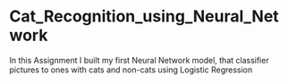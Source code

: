 # Cat_Recognition_using_Neural_Network
In this Assignment I built my first Neural Network model, that classifier pictures to ones with cats and non-cats using Logistic Regression
